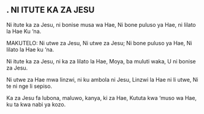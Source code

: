 ## . NI ITUTE KA ZA JESU

Ni itute ka za Jesu, ni bonise musa wa Hae,
Ni bone puluso ya Hae, ni lilato la Hae Ku ‘na.

MAKUTELO:
Ni utwe za Jesu, Ni utwe za Jesu;
Ni bone puluso ya Hae, Ni lilato la Hae ku ‘na.


Ni itute ka za Jesu, ni ka za lilato la Hae,
Moya, ba muluti waka, U ni bonise za Jesu.


Ni utwe za Hae mwa linzwi, ni ku ambola ni Jesu,
Linzwi la Hae ni li utwe, Ni te ni nge li sepiso.


Ka za Jesu fa lubona, maluwo, kanya, ki za Hae,
Kututa kwa ‘muso wa Hae, ku ta kwa nabi ya kozo.

